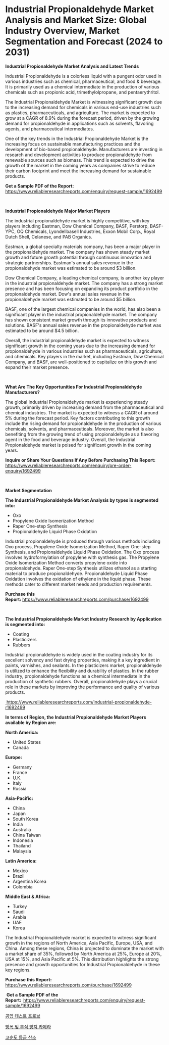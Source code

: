 <p><h1>Industrial Propionaldehyde Market Analysis and Market Size: Global Industry Overview, Market Segmentation and Forecast (2024 to 2031)</h1></p><p><strong>Industrial Propionaldehyde Market Analysis and Latest Trends</strong></p>
<p><p>Industrial Propionaldehyde is a colorless liquid with a pungent odor used in various industries such as chemical, pharmaceutical, and food & beverage. It is primarily used as a chemical intermediate in the production of various chemicals such as propionic acid, trimethylolpropane, and pentaerythritol.</p><p>The Industrial Propionaldehyde Market is witnessing significant growth due to the increasing demand for chemicals in various end-use industries such as plastics, pharmaceuticals, and agriculture. The market is expected to grow at a CAGR of 8.9% during the forecast period, driven by the growing demand for propionaldehyde in applications such as solvents, flavoring agents, and pharmaceutical intermediates.</p><p>One of the key trends in the Industrial Propionaldehyde Market is the increasing focus on sustainable manufacturing practices and the development of bio-based propionaldehyde. Manufacturers are investing in research and development activities to produce propionaldehyde from renewable sources such as biomass. This trend is expected to drive the growth of the market in the coming years as companies strive to reduce their carbon footprint and meet the increasing demand for sustainable products.</p></p>
<p><strong>Get a Sample PDF of the Report:&nbsp;</strong> <a href="https://www.reliableresearchreports.com/enquiry/request-sample/1692499">https://www.reliableresearchreports.com/enquiry/request-sample/1692499</a></p>
<p>&nbsp;</p>
<p><strong>Industrial Propionaldehyde Major Market Players</strong></p>
<p><p>The industrial propionaldehyde market is highly competitive, with key players including Eastman, Dow Chemical Company, BASF, Perstorp, BASF-YPC, OQ Chemicals, Lyondellbasell Industries, Exxon Mobil Corp., Royal Dutch Shell, Celanese, and PAB Organics. </p><p>Eastman, a global specialty materials company, has been a major player in the propionaldehyde market. The company has shown steady market growth and future growth potential through continuous innovation and strategic partnerships. Eastman's annual sales revenue in the propionaldehyde market was estimated to be around $3 billion.</p><p>Dow Chemical Company, a leading chemical company, is another key player in the industrial propionaldehyde market. The company has a strong market presence and has been focusing on expanding its product portfolio in the propionaldehyde market. Dow's annual sales revenue in the propionaldehyde market was estimated to be around $5 billion.</p><p>BASF, one of the largest chemical companies in the world, has also been a significant player in the industrial propionaldehyde market. The company has shown consistent market growth through its innovative products and solutions. BASF's annual sales revenue in the propionaldehyde market was estimated to be around $4.5 billion.</p><p>Overall, the industrial propionaldehyde market is expected to witness significant growth in the coming years due to the increasing demand for propionaldehyde in various industries such as pharmaceuticals, agriculture, and chemicals. Key players in the market, including Eastman, Dow Chemical Company, and BASF, are well-positioned to capitalize on this growth and expand their market presence.</p></p>
<p>&nbsp;</p>
<p><strong>What Are The Key Opportunities For Industrial Propionaldehyde Manufacturers?</strong></p>
<p><p>The global Industrial Propionaldehyde market is experiencing steady growth, primarily driven by increasing demand from the pharmaceutical and chemical industries. The market is expected to witness a CAGR of around 5% during the forecast period. Key factors contributing to this growth include the rising demand for propionaldehyde in the production of various chemicals, solvents, and pharmaceuticals. Moreover, the market is also benefiting from the growing trend of using propionaldehyde as a flavoring agent in the food and beverage industry. Overall, the Industrial Propionaldehyde market is poised for significant growth in the coming years.</p></p>
<p><strong>Inquire or Share Your Questions If Any Before Purchasing This Report:</strong> <a href="https://www.reliableresearchreports.com/enquiry/pre-order-enquiry/1692499">https://www.reliableresearchreports.com/enquiry/pre-order-enquiry/1692499</a></p>
<p>&nbsp;</p>
<p><strong>Market Segmentation</strong></p>
<p><strong>The Industrial Propionaldehyde Market Analysis by types is segmented into:</strong></p>
<p><ul><li>Oxo</li><li>Propylene Oxide Isomerization Method</li><li>Raper One-step Synthesis</li><li>Propionaldehyde Liquid Phase Oxidation</li></ul></p>
<p><p>Industrial propionaldehyde is produced through various methods including Oxo process, Propylene Oxide Isomerization Method, Raper One-step Synthesis, and Propionaldehyde Liquid Phase Oxidation. The Oxo process involves hydroformylation of propylene with synthesis gas. The Propylene Oxide Isomerization Method converts propylene oxide into propionaldehyde. Raper One-step Synthesis utilizes ethanol as a starting material to produce propionaldehyde. Propionaldehyde Liquid Phase Oxidation involves the oxidation of ethylene in the liquid phase. These methods cater to different market needs and production requirements.</p></p>
<p><strong>Purchase this Report:&nbsp;</strong><a href="https://www.reliableresearchreports.com/purchase/1692499">https://www.reliableresearchreports.com/purchase/1692499</a></p>
<p>&nbsp;</p>
<p><strong>The Industrial Propionaldehyde Market Industry Research by Application is segmented into:</strong></p>
<p><ul><li>Coating</li><li>Plasticizers</li><li>Rubbers</li></ul></p>
<p><p>Industrial propionaldehyde is widely used in the coating industry for its excellent solvency and fast drying properties, making it a key ingredient in paints, varnishes, and sealants. In the plasticizers market, propionaldehyde is utilized to enhance the flexibility and durability of plastics. In the rubber industry, propionaldehyde functions as a chemical intermediate in the production of synthetic rubbers. Overall, propionaldehyde plays a crucial role in these markets by improving the performance and quality of various products.</p></p>
<p><a href="https://www.reliableresearchreports.com/industrial-propionaldehyde-r1692499">&nbsp;https://www.reliableresearchreports.com/industrial-propionaldehyde-r1692499</a></p>
<p><strong>In terms of Region, the Industrial Propionaldehyde Market Players available by Region are:</strong></p>
<p>
    <p> <strong> North America: </strong>
        <ul>
            <li>United States</li>
            <li>Canada</li>
        </ul>
        </p> 
    <p> <strong> Europe: </strong>
        <ul>
            <li>Germany</li>
            <li>France</li>
            <li>U.K.</li>
            <li>Italy</li>
            <li>Russia</li>
        </ul>
        </p> 
    <p> <strong> Asia-Pacific: </strong>
        <ul>
            <li>China</li>
            <li>Japan</li>
            <li>South Korea</li>
            <li>India</li>
            <li>Australia</li>
            <li>China Taiwan</li>
            <li>Indonesia</li>
            <li>Thailand</li>
            <li>Malaysia</li>
        </ul>
        </p> 
    <p> <strong> Latin America: </strong>
        <ul>
            <li>Mexico</li>
            <li>Brazil</li>
            <li>Argentina Korea</li>
            <li>Colombia</li>
        </ul>
        </p> 
    <p> <strong> Middle East & Africa: </strong>
        <ul>
            <li>Turkey</li>
            <li>Saudi</li>
            <li>Arabia</li>
            <li>UAE</li>
            <li>Korea</li>
        </ul>
    </p>
    </p>
<p><p>The Industrial Propionaldehyde market is expected to witness significant growth in the regions of North America, Asia Pacific, Europe, USA, and China. Among these regions, China is projected to dominate the market with a market share of 35%, followed by North America at 25%, Europe at 20%, USA at 15%, and Asia Pacific at 5%. This distribution highlights the strong presence and growth opportunities for Industrial Propionaldehyde in these key regions.</p></p>
<p><strong>Purchase this Report: </strong><a href="https://www.reliableresearchreports.com/purchase/1692499">https://www.reliableresearchreports.com/purchase/1692499</a></p>
<p>&nbsp;<strong>Get a Sample PDF of the Report:&nbsp;&nbsp;</strong><a href="https://www.reliableresearchreports.com/enquiry/request-sample/1692499">https://www.reliableresearchreports.com/enquiry/request-sample/1692499</a></p>
<p><strong></strong></p>
<p><p><a href="https://medium.com/@koleledner/%ED%9C%B4%EB%8C%80%EC%9A%A9-%EC%8B%9C%ED%97%98-%ED%94%84%EB%A1%9C%EB%B8%8C-%EC%8B%9C%EC%9E%A5-%EC%8B%9C%EC%9E%A5-%EC%A0%90%EC%9C%A0%EC%9C%A8-%EC%8B%9C%EC%9E%A5-%EB%8F%99%ED%96%A5-%EB%B0%8F-%EB%AF%B8%EB%9E%98-%EC%84%B1%EC%9E%A5-%ED%83%90%EC%83%89-8d690ec8ea91">공압 테스트 프로브</a></p><p><a href="https://medium.com/@munchkin678568/%ED%8F%AD%EB%B0%9C-%EB%B0%A9%EC%A7%80-%EB%B0%8F-%EB%B0%A9%EC%8B%9D-%EC%B9%B4%EB%A9%94%EB%9D%BC-%EC%8B%9C%EC%9E%A5-%EC%A1%B0%EC%82%AC-%EB%B3%B4%EA%B3%A0%EC%84%9C-2024%EB%85%84%EB%B6%80%ED%84%B0-2031%EB%85%84%EA%B9%8C%EC%A7%80%EC%9D%98-%EC%97%AD%EC%82%AC-%EB%B0%8F-%EC%98%88%EC%B8%A1-052778ab207a">방폭 및 부식 방지 카메라</a></p><p><a href="https://medium.com/@alexemumu2022/%EA%B3%A0%EC%88%9C%EB%8F%84-%EA%B8%89%EC%82%B0%EC%86%8C-%EC%8B%9C%EC%9E%A5-%EC%8B%9C%EC%9E%A5-cagr-%EC%8B%9C%EC%9E%A5-%EB%8F%99%ED%96%A5-%EB%B0%8F-%EC%84%B1%EC%9E%A5-%EC%A0%84%EB%9E%B5%EC%97%90-%EB%8C%80%ED%95%9C-%ED%86%B5%EC%B0%B0%EB%A0%A5-c27ca0b2b46c">고순도 등급 산소</a></p></p>